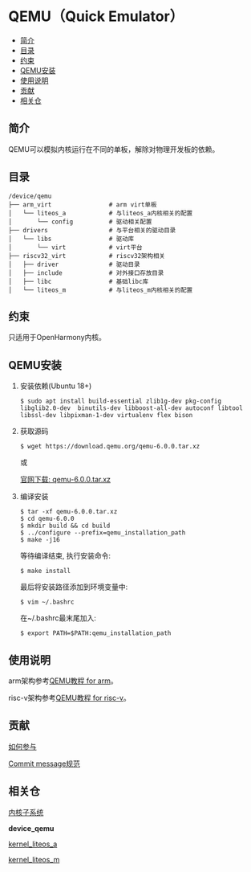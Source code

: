 # QEMU（Quick Emulator）<a name="ZH-CN_TOPIC_0000001101286951"></a>

-   [简介](#section11660541593)
-   [目录](#section161941989596)
-   [约束](#section119744591305)
-   [QEMU安装](#section119744591307)
-   [使用说明](#section169045116126)
-   [贡献](#section169045116136)
-   [相关仓](#section1371113476307)

## 简介<a name="section11660541593"></a>

QEMU可以模拟内核运行在不同的单板，解除对物理开发板的依赖。

## 目录<a name="section161941989596"></a>

```
/device/qemu
├── arm_virt                # arm virt单板
│   └── liteos_a            # 与liteos_a内核相关的配置
│       └── config          # 驱动相关配置
├── drivers                 # 与平台相关的驱动目录
│   └── libs                # 驱动库
│       └── virt            # virt平台
├── riscv32_virt            # riscv32架构相关
│   ├── driver              # 驱动目录
│   ├── include             # 对外接口存放目录
│   ├── libc                # 基础libc库
│   └── liteos_m            # 与liteos_m内核相关的配置
```

## 约束<a name="section119744591305"></a>

只适用于OpenHarmony内核。

## QEMU安装<a name="section119744591307"></a>

1. 安装依赖(Ubuntu 18+)

   ```
   $ sudo apt install build-essential zlib1g-dev pkg-config libglib2.0-dev  binutils-dev libboost-all-dev autoconf libtool libssl-dev libpixman-1-dev virtualenv flex bison
   ```

2. 获取源码

   ```
   $ wget https://download.qemu.org/qemu-6.0.0.tar.xz
   ```

   或

   [官网下载: qemu-6.0.0.tar.xz](https://download.qemu.org/qemu-6.0.0.tar.xz)

3. 编译安装

   ```
   $ tar -xf qemu-6.0.0.tar.xz
   $ cd qemu-6.0.0
   $ mkdir build && cd build
   $ ../configure --prefix=qemu_installation_path
   $ make -j16
   ```

   等待编译结束, 执行安装命令:

   ```
   $ make install
   ```

   最后将安装路径添加到环境变量中:

   ```
   $ vim ~/.bashrc
   ```

   在~/.bashrc最末尾加入:

   ```
   $ export PATH=$PATH:qemu_installation_path
   ```

## 使用说明<a name="section169045116126"></a>

arm架构参考[QEMU教程 for arm](https://gitee.com/openharmony/device_qemu/blob/master/arm_virt/README_zh.md)。

risc-v架构参考[QEMU教程 for risc-v](https://gitee.com/openharmony/device_qemu/blob/master/riscv32_virt/README_zh.md)。

## 贡献<a name="section169045116136"></a>

[如何参与](https://gitee.com/openharmony/docs/blob/master/zh-cn/contribute/%E5%8F%82%E4%B8%8E%E8%B4%A1%E7%8C%AE.md)

[Commit message规范](https://gitee.com/openharmony/device_qemu/wikis/Commit%20message%E8%A7%84%E8%8C%83?sort_id=4042860)

## 相关仓<a name="section1371113476307"></a>

[内核子系统](https://gitee.com/openharmony/docs/blob/master/zh-cn/readme/%E5%86%85%E6%A0%B8%E5%AD%90%E7%B3%BB%E7%BB%9F.md)

**device\_qemu**

[kernel\_liteos\_a](https://gitee.com/openharmony/kernel_liteos_a/blob/master/README_zh.md)

[kernel\_liteos\_m](https://gitee.com/openharmony/kernel_liteos_m/blob/master/README_zh.md)
